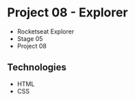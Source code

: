 # Project 08 - Explorer

* Rocketseat Explorer
* Stage 05
* Project 08

## Technologies

* HTML
* CSS
